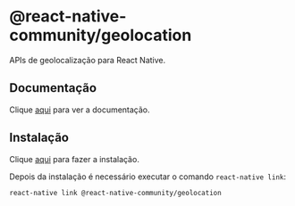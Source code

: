 # @react-native-community/geolocation

APIs de geolocalização para React Native.

## Documentação

Clique [aqui](https://github.com/react-native-community/react-native-geolocation) para ver a documentação.

## Instalação

Clique [aqui](https://www.npmjs.com/package/@react-native-community/geolocation) para fazer a instalação.

Depois da instalação é necessário executar o comando `react-native link`:

```
react-native link @react-native-community/geolocation
```